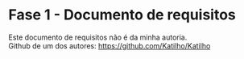 # Fase 1 - Documento de requisitos

Este documento de requisitos não é da minha autoria. <br>
Github de um dos autores: https://github.com/Katilho/Katilho
